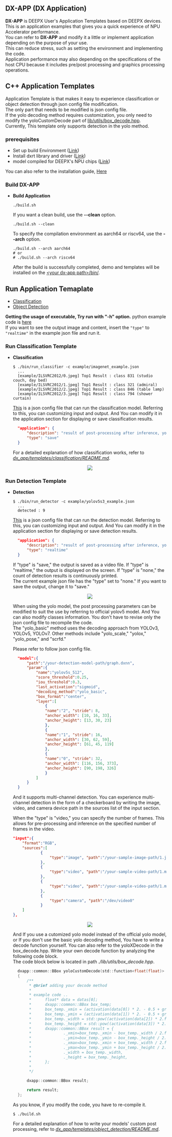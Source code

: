 ## DX-APP (DX Application)

**DX-APP** is DEEPX User's Application Templates based on DEEPX devices.  
This is an application examples that gives you a quick experience of NPU Accelerator performance.  
You can refer to **DX-APP** and modify it a little or implement application depending on the purpose of your use.  
This can reduce stress, such as setting the environment and implementing the code.  
Application performance may also depending on the specifications of the host CPU because it includes pre/post processing and graphics processing operations.

## C++ Application Templates

Application Template is that makes it easy to experience classification or object detection through json config file modification.  
The only part that needs to be modified is json config file.  
If the yolo decoding method requires customization, you only need to modify the yoloCustomDecode part of [lib/utils/box_decode.hpp](../lib/utils/box_decode.hpp).  
Currently, This template only supports detection in the yolo method.

### prerequisites

- Set up build Environment ([Link](https://github.com/DEEPX-AI/dx_rt/blob/main/docs/Installation.md))
- Install dxrt library and driver ([Link](https://github.com/DEEPX-AI/dx_rt/blob/main/docs/Getting-Started.md))
- model compiled for DEEPX's NPU chips ([Link](https://deepx.ai/model-zoo/))

You can also refer to the installation guide, [Here](../README.md#Installation)

### Build DX-APP

- **Build Application**
  ```shell
  ./build.sh
  ```
  If you want a clean build, use the **--clean** option.
  ```shell
  ./build.sh --clean
  ```
  To specify the compilation environment as aarch64 or riscv64, use the **--arch** option.
  ```shell
  ./build.sh --arch aarch64
  # or
  # ./build.sh --arch riscv64
  ```
  After the build is successfully completed, demo and templates will be installed on the <U>\<your dx-app path\>/bin/</U>.

## Run Application Temaplate

- [Classification](#run-classification-template)
- [Object Detection](#run-detection-template)

**Getting the usage of executable, Try run with "-h" option.**
python example code is [here](#Run-ImageNet-Python-Example)  
If you want to see the output image and content, insert the `"type"` to `"realtime"` in the example json file and run it.

### Run Classification Template

- **Classification**

  ```shell
  $ ./bin/run_classifier -c example/imagenet_example.json
    ...
    [example/ILSVRC2012/0.jpeg] Top1 Result : class 831 (studio couch, day bed)
    [example/ILSVRC2012/1.jpeg] Top1 Result : class 321 (admiral)
    [example/ILSVRC2012/2.jpeg] Top1 Result : class 846 (table lamp)
    [example/ILSVRC2012/3.jpeg] Top1 Result : class 794 (shower curtain)
  ```

  [This](../example/imagenet_example.json) is a json config file that can run the classification model. Referring to this, you can customizing input and output.
  And You can modify it in the application section for displaying or save classification results.

  ```json
    "application": {
        "description": "result of post-processing after inference, you can use \"save\" or \"realtime\" or \"none\"",
        "type": "save"
    }
  ```

  For a detailed explanation of how classification works, refer to [_dx_app/templates/classification/README.md_](./classification/README.md).

  <p align="center">
    <img src="./readme_images/2.jpeg-result.jpg">
  </p>

### Run Detection Template

- **Detection**

  ```shell
  $ ./bin/run_detector -c example/yolov5s3_example.json
    ...
    detected : 9
  ```

  [This](../example/yolov5s3_example.json) is a json config file that can run the detection model. Referring to this, you can customizing input and output.
  And You can modify it in the application section for displaying or save detection results.

  ```json
    "application": {
        "description": "result of post-processing after inference, you can use \"save\" or \"realtime\" or \"none\"",
        "type": "realtime"
    }
  ```

  If "type" is "save," the output is saved as a video file. If "type" is "realtime," the output is displayed on the screen. If "type" is "none," the count of detection results is continuously printed.  
  The current example json file has the "type" set to "none." If you want to save the output, change it to "save."

  <p align="center">
    <img src="./readme_images/result_yolov5s.jpg">
  </p>

  When using the yolo model, the post processing parameters can be modified to suit the use by referring to official yolov5 model.
  And You can also modify classes information.
  You don't have to revise only the json config file to recompile the code.  
  The "yolo_basic" method uses the decoding approach from YOLOv3, YOLOv5, YOLOv7. Other methods include "yolo_scale," "yolox," "yolo_pose," and "scrfd."

  Please refer to follow json config file.

  ```json
    "model":{
        "path":"/your-detection-model-path/graph.dxnn",
        "param":{
            "name":"yolov5s_512",
            "score_threshold":0.25,
            "iou_threshold":0.3,
            "last_activation":"sigmoid",
            "decoding_method":"yolo_basic",
            "box_format":"center",
            "layer":[
                {
                "name":"2", "stride": 8,
                "anchor_width": [10, 16, 33],
                "anchor_height": [13, 30, 23]
                },
                {
                "name":"1", "stride": 16,
                "anchor_width": [30, 62, 59],
                "anchor_height": [61, 45, 119]
                },
                {
                "name":"0", "stride": 32,
                "anchor_width": [116, 156, 373],
                "anchor_height": [90, 198, 326]
                }
            ]
        }
    }
  ```

  And it supports multi-channel detection.
  You can experience multi-channel detection in the form of a checkerboard by writing the image, video, and camera device path in the sources list of the input section.

  When the "type" is "video," you can specify the number of frames. This allows for pre-processing and inference on the specified number of frames in the video.

  ```json
  "input":{
      "format":"RGB",
      "sources":[
              {
                  "type":"image", "path":"/your-sample-image-path/1.jpg"
              },
              {
                  "type":"video", "path":"/your-sample-video-path/1.mp4"
              },
              {
                  "type":"video", "path":"/your-sample-video-path/1.mp4", "frames":100
              },
              {
                  "type":"camera", "path":"/dev/video0"
              }
      ]
  },
  ```

  <p align="center">
    <img src="./readme_images/result_multiChannel.jpg">
  </p>

  And If you use a cutomized yolo model instead of the official yolo model, or If you don't use the basic yolo decoding method,
  You have to write a decode function yourself. You can also refer to the yoloXDecode in the box_decode.hpp.
  Write your own decode function by analyzing the following code block.  
  The code block below is located in path _./lib/utils/box_decode.hpp_.

  ```c
    dxapp::common::BBox yoloCustomDecode(std::function<float(float)> activation, std::vector<float*> datas, dxapp::common::Point grid, dxapp::common::Size anchor, int stride, float scale)
    {
        /**
         * @brief adding your decode method
         *
         * example code ..
         *      float* data = datas[0];
         *      dxapp::common::BBox box_temp;
         *      box_temp._xmin = (activation(data[0]) * 2. - 0.5 + grid._x ) * stride; //center x
         *      box_temp._ymin = (activation(data[1]) * 2. - 0.5 + grid._y ) * stride; //center y
         *      box_temp._width = std::pow((activation(data[2]) * 2.f), 2) * anchor._width;
         *      box_temp._height = std::pow((activation(data[3]) * 2.f), 2) * anchor._height;
         *      dxapp::common::BBox result = {
         *              ._xmin=box_temp._xmin - box_temp._width / 2.f,
         *              ._ymin=box_temp._ymin - box_temp._height / 2.f,
         *              ._xmax=box_temp._xmin + box_temp._width / 2.f,
         *              ._ymax=box_temp._ymin + box_temp._height / 2.f,
         *              ._width = box_temp._width,
         *              ._height = box_temp._height,
         *      };
         *
         */

        dxapp::common::BBox result;

        return result;
    };
  ```

  As you know, if you modify the code, you have to re-compile it.

  ```shell
  $ ./build.sh
  ```

  For a detailed explanation of how to write your models' custom post processing, refer to [_dx_app/templates/object_detection/README.md_](./object_detection/README.md).
